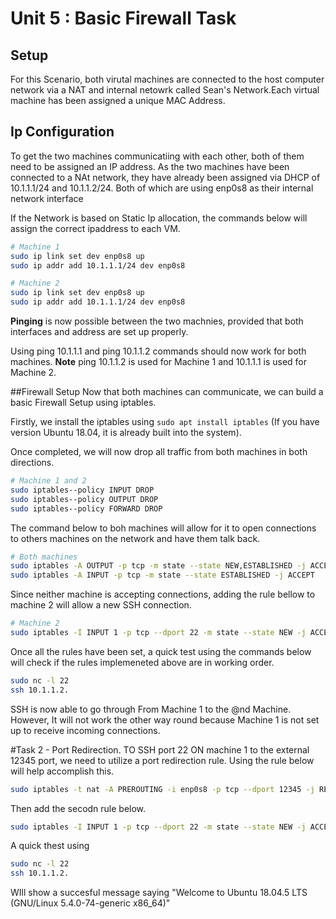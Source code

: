 # Unit 5 : Basic Firewall Task
## Setup

For this Scenario, both virutal machines are connected to the host computer network via a NAT and internal netowrk called Sean's Network.Each virtual machine has been assigned a unique MAC Address.

## Ip Configuration
To get the two machines communicatiing with each other, both of them need to be assigned an IP address. As the two machines have been connected to a NAt network, they have already been assigned via DHCP of 10.1.1.1/24 and 10.1.1.2/24. Both of which are using enp0s8 as their internal network interface

If the Network is based on Static Ip allocation, the commands below will assign the correct ipaddress to each VM.

```bash
# Machine 1
sudo ip link set dev enp0s8 up
sudo ip addr add 10.1.1.1/24 dev enp0s8
```

```bash
# Machine 2
sudo ip link set dev enp0s8 up
sudo ip addr add 10.1.1.1/24 dev enp0s8
```

**Pinging** is now possible between the two machnies, provided that both interfaces and address are set up properly.


Using ping 10.1.1.1 and ping 10.1.1.2 commands should now work for both machines. **Note** ping 10.1.1.2 is used for Machine 1 and 10.1.1.1 is used for Machine 2.

##Firewall Setup 
Now that both machines can communicate, we can build a basic Firewall Setup using iptables.

Firstly, we install the iptables using `sudo apt install iptables` (If you have version Ubuntu 18.04, it is already built into the system).

Once completed, we will now drop all traffic from both machines in both directions.

```bash
# Machine 1 and 2
sudo iptables--policy INPUT DROP
sudo iptables--policy OUTPUT DROP
sudo iptables--policy FORWARD DROP
```
The command below to boh machines will allow for it to open connections to others machines on the network and have them talk back.
```bash
# Both machines
sudo iptables -A OUTPUT -p tcp -m state --state NEW,ESTABLISHED -j ACCEPT
sudo iptables -A INPUT -p tcp -m state --state ESTABLISHED -j ACCEPT
```
Since neither machine is accepting connections, adding the rule bellow to machine 2 will allow a new SSH connection.
```bash
# Machine 2
sudo iptables -I INPUT 1 -p tcp --dport 22 -m state --state NEW -j ACCEPT
```
Once all the rules have been set, a quick test using the commands below will check if the rules implemeneted above are in working order.
```bash
sudo nc -l 22
ssh 10.1.1.2.
```

SSH is now able to go through From Machine 1 to the @nd Machine. However, It will not work the other way round because Machine 1 is not set up to receive incoming connections.


#Task 2 - Port Redirection.
TO SSH port 22 ON machine 1 to the external 12345 port, we need to utilize a port redirection rule. Using the rule below will help accomplish this.
```bash
sudo iptables -t nat -A PREROUTING -i enp0s8 -p tcp --dport 12345 -j REDIRECT --to-port 22
```
Then add the secodn rule below.
```bash
sudo iptables -I INPUT 1 -p tcp --dport 22 -m state --state NEW -j ACCEPT
```

A quick thest using

```bash
sudo nc -l 22
ssh 10.1.1.2.
```

WIll show a succesful message saying "Welcome to Ubuntu 18.04.5 LTS (GNU/Linux 5.4.0-74-generic x86_64)"


